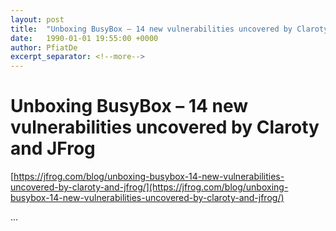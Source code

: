 ```yaml
---
layout: post
title:  "Unboxing BusyBox – 14 new vulnerabilities uncovered by Claroty and JFrog"
date:   1990-01-01 19:55:00 +0000
author: PfiatDe
excerpt_separator: <!--more-->
---
```


# Unboxing BusyBox – 14 new vulnerabilities uncovered by Claroty and JFrog

[https://jfrog.com/blog/unboxing-busybox-14-new-vulnerabilities-uncovered-by-claroty-and-jfrog/](https://jfrog.com/blog/unboxing-busybox-14-new-vulnerabilities-uncovered-by-claroty-and-jfrog/)

...
<!--more-->
